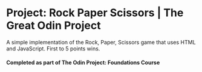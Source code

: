 # Project: Rock Paper Scissors | The Great Odin Project

A simple implementation of the Rock, Paper, Scissors game that uses HTML and JavaScript. First to 5 points wins.

#### Completed as part of The Odin Project: Foundations Course
